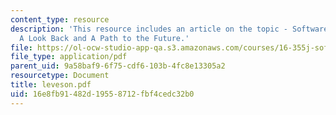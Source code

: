 ```yaml
---
content_type: resource
description: 'This resource includes an article on the topic - Software Engineering:
  A Look Back and A Path to the Future.'
file: https://ol-ocw-studio-app-qa.s3.amazonaws.com/courses/16-355j-software-engineering-concepts-fall-2005/16e8fb91482d19558712fbf4cedc32b0_leveson.pdf
file_type: application/pdf
parent_uid: 9a58baf9-6f75-cdf6-103b-4fc8e13305a2
resourcetype: Document
title: leveson.pdf
uid: 16e8fb91-482d-1955-8712-fbf4cedc32b0
---
```

